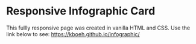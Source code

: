 # Responsive Infographic Card
This fullly responsive page was created in vanilla HTML and CSS.
Use the link below to see:
https://kboeh.github.io/infographic/
